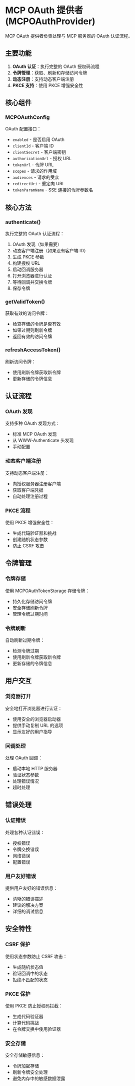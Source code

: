 # MCP OAuth 提供者 (MCPOAuthProvider)

MCP OAuth 提供者负责处理与 MCP 服务器的 OAuth 认证流程。

## 主要功能

1. **OAuth 认证**：执行完整的 OAuth 授权码流程
2. **令牌管理**：获取、刷新和存储访问令牌
3. **动态注册**：支持动态客户端注册
4. **PKCE 支持**：使用 PKCE 增强安全性

## 核心组件

### MCPOAuthConfig
OAuth 配置接口：
- `enabled` - 是否启用 OAuth
- `clientId` - 客户端 ID
- `clientSecret` - 客户端密钥
- `authorizationUrl` - 授权 URL
- `tokenUrl` - 令牌 URL
- `scopes` - 请求的作用域
- `audiences` - 请求的受众
- `redirectUri` - 重定向 URI
- `tokenParamName` - SSE 连接的令牌参数名

## 核心方法

### authenticate()
执行完整的 OAuth 认证流程：
1. OAuth 发现（如果需要）
2. 动态客户端注册（如果没有客户端 ID）
3. 生成 PKCE 参数
4. 构建授权 URL
5. 启动回调服务器
6. 打开浏览器进行认证
7. 等待回调并交换令牌
8. 保存令牌

### getValidToken()
获取有效的访问令牌：
- 检查存储的令牌是否有效
- 如果过期则刷新令牌
- 返回有效的访问令牌

### refreshAccessToken()
刷新访问令牌：
- 使用刷新令牌获取新令牌
- 更新存储的令牌信息

## 认证流程

### OAuth 发现
支持多种 OAuth 发现方式：
- 标准 MCP OAuth 发现
- 从 WWW-Authenticate 头发现
- 手动配置

### 动态客户端注册
支持动态客户端注册：
- 向授权服务器注册客户端
- 获取客户端凭据
- 自动处理注册过程

### PKCE 流程
使用 PKCE 增强安全性：
- 生成代码验证器和挑战
- 创建随机状态参数
- 防止 CSRF 攻击

## 令牌管理

### 令牌存储
使用 MCPOAuthTokenStorage 存储令牌：
- 持久化存储访问令牌
- 安全存储刷新令牌
- 管理令牌过期时间

### 令牌刷新
自动刷新过期令牌：
- 检测令牌过期
- 使用刷新令牌获取新令牌
- 更新存储的令牌信息

## 用户交互

### 浏览器打开
安全地打开浏览器进行认证：
- 使用安全的浏览器启动器
- 提供手动复制 URL 的选项
- 显示友好的用户指导

### 回调处理
处理 OAuth 回调：
- 启动本地 HTTP 服务器
- 验证状态参数
- 处理错误情况
- 超时处理

## 错误处理

### 认证错误
处理各种认证错误：
- 授权错误
- 令牌交换错误
- 网络错误
- 配置错误

### 用户友好错误
提供用户友好的错误信息：
- 清晰的错误描述
- 建议的解决方案
- 详细的调试信息

## 安全特性

### CSRF 保护
使用状态参数防止 CSRF 攻击：
- 生成随机状态值
- 验证回调中的状态
- 拒绝不匹配的状态

### PKCE 保护
使用 PKCE 防止授权码拦截：
- 生成代码验证器
- 计算代码挑战
- 在令牌交换中使用验证器

### 安全存储
安全存储敏感信息：
- 令牌加密存储
- 刷新令牌安全处理
- 避免内存中的敏感数据泄露